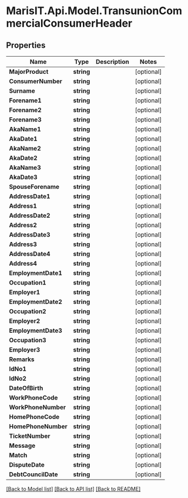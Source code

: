 
# MarisIT.Api.Model.TransunionCommercialConsumerHeader

## Properties

Name | Type | Description | Notes
------------ | ------------- | ------------- | -------------
**MajorProduct** | **string** |  | [optional] 
**ConsumerNumber** | **string** |  | [optional] 
**Surname** | **string** |  | [optional] 
**Forename1** | **string** |  | [optional] 
**Forename2** | **string** |  | [optional] 
**Forename3** | **string** |  | [optional] 
**AkaName1** | **string** |  | [optional] 
**AkaDate1** | **string** |  | [optional] 
**AkaName2** | **string** |  | [optional] 
**AkaDate2** | **string** |  | [optional] 
**AkaName3** | **string** |  | [optional] 
**AkaDate3** | **string** |  | [optional] 
**SpouseForename** | **string** |  | [optional] 
**AddressDate1** | **string** |  | [optional] 
**Address1** | **string** |  | [optional] 
**AddressDate2** | **string** |  | [optional] 
**Address2** | **string** |  | [optional] 
**AddressDate3** | **string** |  | [optional] 
**Address3** | **string** |  | [optional] 
**AddressDate4** | **string** |  | [optional] 
**Address4** | **string** |  | [optional] 
**EmploymentDate1** | **string** |  | [optional] 
**Occupation1** | **string** |  | [optional] 
**Employer1** | **string** |  | [optional] 
**EmploymentDate2** | **string** |  | [optional] 
**Occupation2** | **string** |  | [optional] 
**Employer2** | **string** |  | [optional] 
**EmploymentDate3** | **string** |  | [optional] 
**Occupation3** | **string** |  | [optional] 
**Employer3** | **string** |  | [optional] 
**Remarks** | **string** |  | [optional] 
**IdNo1** | **string** |  | [optional] 
**IdNo2** | **string** |  | [optional] 
**DateOfBirth** | **string** |  | [optional] 
**WorkPhoneCode** | **string** |  | [optional] 
**WorkPhoneNumber** | **string** |  | [optional] 
**HomePhoneCode** | **string** |  | [optional] 
**HomePhoneNumber** | **string** |  | [optional] 
**TicketNumber** | **string** |  | [optional] 
**Message** | **string** |  | [optional] 
**Match** | **string** |  | [optional] 
**DisputeDate** | **string** |  | [optional] 
**DebtCouncilDate** | **string** |  | [optional] 

[[Back to Model list]](../README.md#documentation-for-models)
[[Back to API list]](../README.md#documentation-for-api-endpoints)
[[Back to README]](../README.md)

